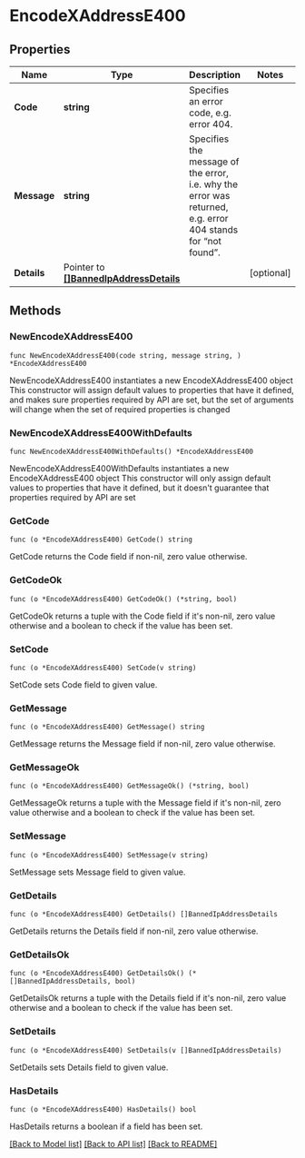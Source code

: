 # EncodeXAddressE400

## Properties

Name | Type | Description | Notes
------------ | ------------- | ------------- | -------------
**Code** | **string** | Specifies an error code, e.g. error 404. | 
**Message** | **string** | Specifies the message of the error, i.e. why the error was returned, e.g. error 404 stands for “not found”. | 
**Details** | Pointer to [**[]BannedIpAddressDetails**](BannedIpAddressDetails.md) |  | [optional] 

## Methods

### NewEncodeXAddressE400

`func NewEncodeXAddressE400(code string, message string, ) *EncodeXAddressE400`

NewEncodeXAddressE400 instantiates a new EncodeXAddressE400 object
This constructor will assign default values to properties that have it defined,
and makes sure properties required by API are set, but the set of arguments
will change when the set of required properties is changed

### NewEncodeXAddressE400WithDefaults

`func NewEncodeXAddressE400WithDefaults() *EncodeXAddressE400`

NewEncodeXAddressE400WithDefaults instantiates a new EncodeXAddressE400 object
This constructor will only assign default values to properties that have it defined,
but it doesn't guarantee that properties required by API are set

### GetCode

`func (o *EncodeXAddressE400) GetCode() string`

GetCode returns the Code field if non-nil, zero value otherwise.

### GetCodeOk

`func (o *EncodeXAddressE400) GetCodeOk() (*string, bool)`

GetCodeOk returns a tuple with the Code field if it's non-nil, zero value otherwise
and a boolean to check if the value has been set.

### SetCode

`func (o *EncodeXAddressE400) SetCode(v string)`

SetCode sets Code field to given value.


### GetMessage

`func (o *EncodeXAddressE400) GetMessage() string`

GetMessage returns the Message field if non-nil, zero value otherwise.

### GetMessageOk

`func (o *EncodeXAddressE400) GetMessageOk() (*string, bool)`

GetMessageOk returns a tuple with the Message field if it's non-nil, zero value otherwise
and a boolean to check if the value has been set.

### SetMessage

`func (o *EncodeXAddressE400) SetMessage(v string)`

SetMessage sets Message field to given value.


### GetDetails

`func (o *EncodeXAddressE400) GetDetails() []BannedIpAddressDetails`

GetDetails returns the Details field if non-nil, zero value otherwise.

### GetDetailsOk

`func (o *EncodeXAddressE400) GetDetailsOk() (*[]BannedIpAddressDetails, bool)`

GetDetailsOk returns a tuple with the Details field if it's non-nil, zero value otherwise
and a boolean to check if the value has been set.

### SetDetails

`func (o *EncodeXAddressE400) SetDetails(v []BannedIpAddressDetails)`

SetDetails sets Details field to given value.

### HasDetails

`func (o *EncodeXAddressE400) HasDetails() bool`

HasDetails returns a boolean if a field has been set.


[[Back to Model list]](../README.md#documentation-for-models) [[Back to API list]](../README.md#documentation-for-api-endpoints) [[Back to README]](../README.md)


